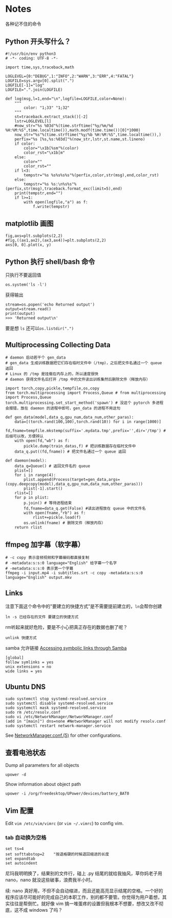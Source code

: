 # Notes
各种记不住的命令

## Python 开头写什么？

```
#!/usr/bin/env python3
# -*- coding: UTF-8 -*-

import time,sys,traceback,math

LOGLEVEL={0:"DEBUG",1:"INFO",2:"WARN",3:"ERR",4:"FATAL"}
LOGFILE=sys.argv[0].split(".")
LOGFILE[-1]="log"
LOGFILE=".".join(LOGFILE)

def log(msg,l=1,end="\n",logfile=LOGFILE,color=None):
    """
        color: "1;33" "1;32"
    """
    st=traceback.extract_stack()[-2]
    lstr=LOGLEVEL[l]
    #now_str="%s %03d"%(time.strftime("%y/%m/%d %H:%M:%S",time.localtime()),math.modf(time.time())[0]*1000)
    now_str="%s"%(time.strftime("%y/%b %H:%M:%S",time.localtime()),)
    perfix="%s [%s,%s:%03d]"%(now_str,lstr,st.name,st.lineno)
    if color:
        color="\x1b[%sm"%(color)
        color_rst="\x1b[m"
    else:
        color=""
        color_rst=""
    if l<3:
        tempstr="%s %s%s%s%s"%(perfix,color,str(msg),end,color_rst)
    else:
        tempstr="%s %s:\n%s%s"%(perfix,str(msg),traceback.format_exc(limit=5),end)
    print(tempstr,end="")
    if l>=1:
        with open(logfile,"a") as f:
            f.write(tempstr)
```

## matplotlib 画图

```
fig,axs=plt.subplots(2,2)
#fig,((ax1,ax2),(ax3,ax4))=plt.subplots(2,2)
axs[0, 0].plot(x, y)
```

## Python 执行 shell/bash 命令

只执行不要返回值
```
os.system('ls -l')
```
获得输出
```
stream=os.popen('echo Returned output')
output=stream.read()
print(output)
>>> 'Returned output\n'
```

要是想 `ls` 还可以`os.listdir(".")`



## Multiprocessing Collecting Data

```
# daemon 启动若干个 gen_data
# gen_data 生成训练数据把它们存在临时文件中（/tmp），之后把文件名通过一个 queue 返回
# Linux 的 /tmp 是挂载在内存上的，所以速度很快
# daemon 获得文件名后打开 /tmp 中的文件读出训练集然后删除文件（释放内存）

import torch,copy,pickle,tempfile,os,copy
from torch.multiprocessing import Process,Queue # from multiprocessing import Process,Queue
torch.multiprocessing.set_start_method('spawn') # 没这个 pytorch 多进程会报错，放在 daemon 的进程中即可，gen_data 的进程不用这句

def gen_data(model,data_q,gpu_num,data_num,other_paras):
    data=[(torch.rand(100,100),torch.rand(10)) for i in range(1000)]
    fd,fname=tempfile.mkstemp(suffix='.mydata.tmp',prefix='',dir='/tmp') # 后缀可以改，方便辨认
    with open(fd,"wb") as f:
        pickle.dump(train_datas,f) # 把训练数据存在临时文件中
    data_q.put((fd,fname)) # 把文件名通过一个 queue 返回

def daemon(model):
    data_q=Queue() # 返回文件名的 queue
    plist=[]
    for i in range(4):
        plist.append(Process(target=gen_data,args=(copy.deepcopy(model),data_q,gpu_num,data_num,other_paras)))
        plist[-1].start()
    rlist=[]
    for p in plist:
        p.join() # 等待进程结束
        fd,fname=data_q.get(False) #读出进程放在 queue 中的文件名
        with open(fname,"rb") as f:
            rlist+=pickle.load(f)
        os.unlink(fname) # 删除文件（释放内存）
    return rlist
```

## ffmpeg 加字幕（软字幕）

```
# -c copy 表示音频视频和字幕编码都直接复制
# -metadata:s:s:0 language="English" 给字幕一个名字
# -metadata:s:s:0 表示第一个字幕
ffmpeg -i input.mp4 -i subtitles.srt -c copy -metadata:s:s:0 language="English" output.mkv
```

## Links

注意下面这个命令中的"要建立的快捷方式"是不需要提前建立的，`ln`会帮你创建

```ln -s 已经存在的文件 要建立的快捷方式```

rm听起来就好危险，要是不小心把真正存在的数据也删了呢？

```unlink 快捷方式```

samba 允许链接 [Accessing symbolic links through Samba](https://access.redhat.com/solutions/54407)

```
[global]
follow symlinks = yes
unix extensions = no
wide links = yes
```

## Ubuntu DNS

```
sudo systemctl stop systemd-resolved.service
sudo systemctl disable systemd-resolved.service
sudo systemctl mask systemd-resolved.service
sudo rm /etc/resolv.conf
sudo vi /etc/NetworkManager/NetworkManager.conf
(add in "[main]") dns=none #NetworkManager will not modify resolv.conf
sudo systemctl restart network-manager.service
```
See [NetworkManager.conf.(5)](https://manpages.debian.org/unstable/network-manager/NetworkManager.conf.5.en.html) for other configurations.


## 查看电池状态
Dump all parameters for all objects

```upower -d```

Show information about object path

```upower -i /org/freedesktop/UPower/devices/battery_BAT0```

## Vim 配置

Edit `vim /etc/vim/vimrc` (or `vim ~/.vimrc`) to config vim.

### tab 自动换为空格
```
set ts=4
set softtabstop=2    "按退格键的时候退回缩进的长度
set expandtab
set autoindent
```
尼玛我明明换了，结果别的文件行，碰上 .py 结尾的就给我抽风，草你妈老子用 nano，nano 就没这些破事，浪费我半小时。

续: nano 真好用，不但不会自动缩进，而且还能高亮显示结尾的空格。一个好的程序应该尽可能好的完成自己的本职工作，别的都不要管。你觉得为用户着想，其实往往是帮倒忙。就好像 vim 搞一堆蛋疼的设置但我根本不想要，想改又改不彻底，这不成 windows 了吗？
